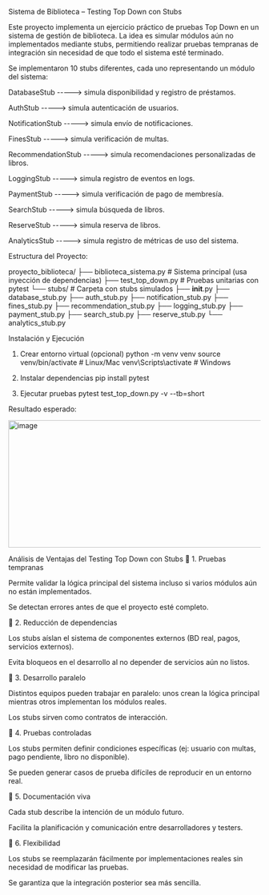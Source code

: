Sistema de Biblioteca – Testing Top Down con Stubs

Este proyecto implementa un ejercicio práctico de pruebas Top Down en un sistema de gestión de biblioteca.
La idea es simular módulos aún no implementados mediante stubs, permitiendo realizar pruebas tempranas de integración sin necesidad de que todo el sistema esté terminado.

Se implementaron 10 stubs diferentes, cada uno representando un módulo del sistema:

DatabaseStub -----> simula disponibilidad y registro de préstamos.

AuthStub -----> simula autenticación de usuarios.

NotificationStub -----> simula envío de notificaciones.

FinesStub -----> simula verificación de multas.

RecommendationStub -----> simula recomendaciones personalizadas de libros.

LoggingStub -----> simula registro de eventos en logs.

PaymentStub -----> simula verificación de pago de membresía.

SearchStub -----> simula búsqueda de libros.

ReserveStub -----> simula reserva de libros.

AnalyticsStub -----> simula registro de métricas de uso del sistema.

Estructura del Proyecto:

proyecto_biblioteca/
├── biblioteca_sistema.py     # Sistema principal (usa inyección de dependencias)
├── test_top_down.py          # Pruebas unitarias con pytest
└── stubs/                    # Carpeta con stubs simulados
    ├── __init__.py
    ├── database_stub.py
    ├── auth_stub.py
    ├── notification_stub.py
    ├── fines_stub.py
    ├── recommendation_stub.py
    ├── logging_stub.py
    ├── payment_stub.py
    ├── search_stub.py
    ├── reserve_stub.py
    └── analytics_stub.py


Instalación y Ejecución
1. Crear entorno virtual (opcional)
python -m venv venv
source venv/bin/activate  # Linux/Mac
venv\Scripts\activate     # Windows

2. Instalar dependencias
pip install pytest

3. Ejecutar pruebas
pytest test_top_down.py -v --tb=short


Resultado esperado:

<img width="1528" height="254" alt="image" src="https://github.com/user-attachments/assets/c37ea1c3-e5bf-4073-aeca-9f4417b3fd04" />

Análisis de Ventajas del Testing Top Down con Stubs
🔹 1. Pruebas tempranas

Permite validar la lógica principal del sistema incluso si varios módulos aún no están implementados.

Se detectan errores antes de que el proyecto esté completo.

🔹 2. Reducción de dependencias

Los stubs aíslan el sistema de componentes externos (BD real, pagos, servicios externos).

Evita bloqueos en el desarrollo al no depender de servicios aún no listos.

🔹 3. Desarrollo paralelo

Distintos equipos pueden trabajar en paralelo: unos crean la lógica principal mientras otros implementan los módulos reales.

Los stubs sirven como contratos de interacción.

🔹 4. Pruebas controladas

Los stubs permiten definir condiciones específicas (ej: usuario con multas, pago pendiente, libro no disponible).

Se pueden generar casos de prueba difíciles de reproducir en un entorno real.

🔹 5. Documentación viva

Cada stub describe la intención de un módulo futuro.

Facilita la planificación y comunicación entre desarrolladores y testers.

🔹 6. Flexibilidad

Los stubs se reemplazarán fácilmente por implementaciones reales sin necesidad de modificar las pruebas.

Se garantiza que la integración posterior sea más sencilla.

